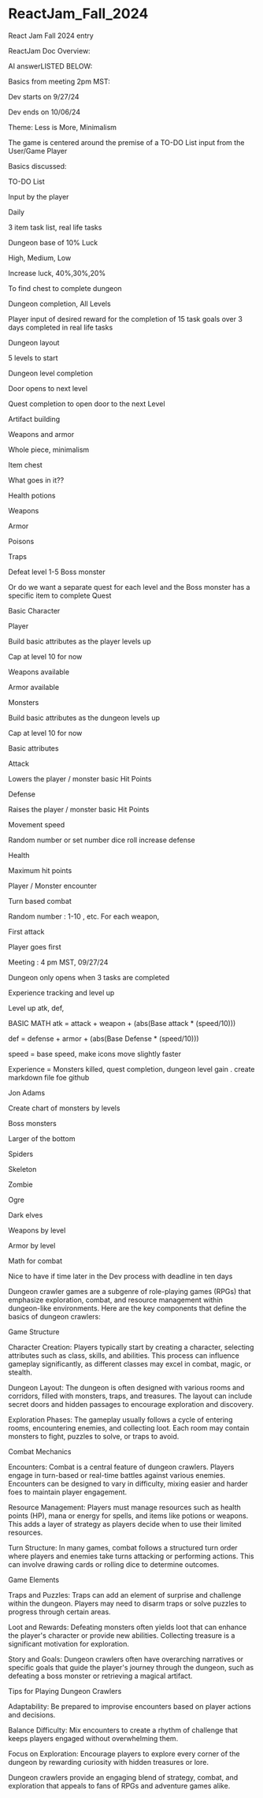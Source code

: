 # ReactJam_Fall_2024
React Jam Fall 2024 entry

ReactJam Doc Overview: 

 

AI answerLISTED BELOW: 

Basics from meeting 2pm MST: 

Dev starts on 9/27/24 

Dev ends on 10/06/24 

Theme: Less is More, Minimalism 

The game is centered around the premise of a TO-DO List input from the User/Game Player 

Basics discussed: 

TO-DO List 

Input by the player 

Daily 

3 item task list, real life tasks 

Dungeon base of 10% Luck  

High, Medium, Low 

Increase luck, 40%,30%,20% 

To find chest to complete dungeon 

Dungeon completion, All Levels 

Player input of desired reward for the completion of 15 task goals over 3 days completed in real life tasks 

Dungeon layout 

5 levels to start 

Dungeon level completion 

Door opens to next level 

Quest completion to open door to the next Level 

Artifact building 

Weapons and armor 

Whole piece, minimalism 

Item chest 

What goes in it?? 

Health potions 

Weapons  

Armor 

Poisons 

Traps 

Defeat level 1-5 Boss monster  

Or do we want a separate quest for each level and the Boss monster has a specific item to complete Quest 

Basic Character 

Player 

Build basic attributes as the player levels up 

Cap at level 10 for now 

Weapons available 

Armor available 

 

Monsters 

Build basic attributes as the dungeon levels up 

Cap at level 10 for now

 

Basic attributes 

Attack 

Lowers the player / monster basic Hit Points 

Defense 

Raises the player / monster basic Hit Points 

Movement speed 

Random number or set number dice roll increase defense 

Health 

Maximum hit points 

Player / Monster encounter 

Turn based combat 

Random number : 1-10 , etc. For each weapon,  

First attack 

Player goes first  

Meeting : 4 pm MST, 09/27/24 

Dungeon only opens when 3 tasks are completed 

Experience tracking and level up  

Level up atk, def,  

BASIC MATH
atk = attack + weapon + (abs(Base attack * (speed/10))) 

def = defense + armor + (abs(Base Defense * (speed/10))) 

speed = base speed, make icons move slightly faster 

Experience = Monsters killed, quest completion, dungeon level gain . create markdown file foe github

Jon Adams 

Create chart of monsters by levels 

Boss monsters 

Larger of the bottom 

Spiders  

Skeleton 

Zombie 

Ogre 

Dark elves 

 

Weapons by level 

Armor by level 

Math for combat 

 

Nice to have if time later in the Dev process with deadline in ten days 

 

Dungeon crawler games are a subgenre of role-playing games (RPGs) that emphasize exploration, combat, and resource management within dungeon-like environments. Here are the key components that define the basics of dungeon crawlers: 

Game Structure 

Character Creation: Players typically start by creating a character, selecting attributes such as class, skills, and abilities. This process can influence gameplay significantly, as different classes may excel in combat, magic, or stealth. 

Dungeon Layout: The dungeon is often designed with various rooms and corridors, filled with monsters, traps, and treasures. The layout can include secret doors and hidden passages to encourage exploration and discovery. 

Exploration Phases: The gameplay usually follows a cycle of entering rooms, encountering enemies, and collecting loot. Each room may contain monsters to fight, puzzles to solve, or traps to avoid. 

Combat Mechanics 

Encounters: Combat is a central feature of dungeon crawlers. Players engage in turn-based or real-time battles against various enemies. Encounters can be designed to vary in difficulty, mixing easier and harder foes to maintain player engagement. 

Resource Management: Players must manage resources such as health points (HP), mana or energy for spells, and items like potions or weapons. This adds a layer of strategy as players decide when to use their limited resources. 

Turn Structure: In many games, combat follows a structured turn order where players and enemies take turns attacking or performing actions. This can involve drawing cards or rolling dice to determine outcomes. 

Game Elements 

Traps and Puzzles: Traps can add an element of surprise and challenge within the dungeon. Players may need to disarm traps or solve puzzles to progress through certain areas. 

Loot and Rewards: Defeating monsters often yields loot that can enhance the player's character or provide new abilities. Collecting treasure is a significant motivation for exploration. 

Story and Goals: Dungeon crawlers often have overarching narratives or specific goals that guide the player's journey through the dungeon, such as defeating a boss monster or retrieving a magical artifact. 

Tips for Playing Dungeon Crawlers 

Adaptability: Be prepared to improvise encounters based on player actions and decisions. 

Balance Difficulty: Mix encounters to create a rhythm of challenge that keeps players engaged without overwhelming them. 

Focus on Exploration: Encourage players to explore every corner of the dungeon by rewarding curiosity with hidden treasures or lore. 

Dungeon crawlers provide an engaging blend of strategy, combat, and exploration that appeals to fans of RPGs and adventure games alike. 